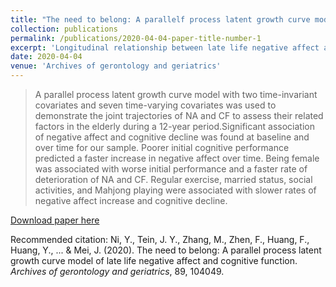```yaml
---
title: "The need to belong: A parallelf process latent growth curve model of late life negative affect and cognitive function"
collection: publications
permalink: /publications/2020-04-04-paper-title-number-1
excerpt: 'Longitudinal relationship between late life negative affect and cognitive decline.'
date: 2020-04-04
venue: 'Archives of gerontology and geriatrics'
---
```


> A parallel process latent growth curve model with two time-invariant covariates and seven time-varying covariates was used to demonstrate the joint trajectories of NA and CF to assess their related factors in the elderly during a 12-year period.Significant association of negative affect and cognitive decline was found at baseline and over time for our sample. Poorer initial cognitive performance predicted a faster increase in negative affect over time. Being female was associated with worse initial performance and a faster rate of deterioration of NA and CF. Regular exercise, married status, social activities, and Mahjong playing were associated with slower rates of negative affect increase and cognitive decline.

[Download paper here](https://doi.org/10.1016/j.archger.2020.104049)

Recommended citation: Ni, Y., Tein, J. Y., Zhang, M., Zhen, F., Huang, F., Huang, Y., ... & Mei, J. (2020). The need to belong: A parallel process latent growth curve model of late life negative affect and cognitive function. <i>Archives of gerontology and geriatrics</i>, 89, 104049.
